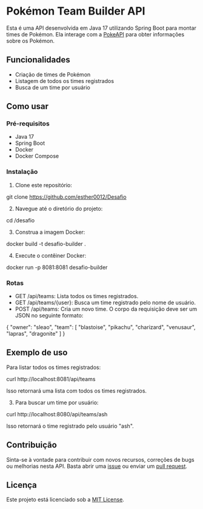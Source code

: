 # Pokémon Team Builder API

Esta é uma API desenvolvida em Java 17 utilizando Spring Boot para montar times de Pokémon. Ela interage com a [PokeAPI](https://pokeapi.co/) para obter informações sobre os Pokémon.

## Funcionalidades

- Criação de times de Pokémon
- Listagem de todos os times registrados
- Busca de um time por usuário

## Como usar

### Pré-requisitos

- Java 17
- Spring Boot
- Docker
- Docker Compose

### Instalação

1. Clone este repositório:

git clone https://github.com/esther0012/Desafio

2. Navegue até o diretório do projeto:

cd /desafio

3. Construa a imagem Docker:

docker build -t desafio-builder .

4. Execute o contêiner Docker:

docker run -p 8081:8081 desafio-builder

### Rotas

- GET /api/teams: Lista todos os times registrados.
- GET /api/teams/{user}: Busca um time registrado pelo nome de usuário.
- POST /api/teams: Cria um novo time. O corpo da requisição deve ser um JSON no seguinte formato:

{
  "owner": "sleao",
  "team": [
    "blastoise",
    "pikachu",
    "charizard",
    "venusaur",
    "lapras",
    "dragonite"
  ]
}

## Exemplo de uso


Para listar todos os times registrados:

curl http://localhost:8081/api/teams

Isso retornará uma lista com todos os times registrados.

3. Para buscar um time por usuário:

curl http://localhost:8080/api/teams/ash

Isso retornará o time registrado pelo usuário "ash".

## Contribuição

Sinta-se à vontade para contribuir com novos recursos, correções de bugs ou melhorias nesta API. Basta abrir uma [issue](https://github.com/esther0012/Desafio/issues) ou enviar um [pull request](https://github.com/esther0012/Desafio/pulls).

## Licença

Este projeto está licenciado sob a [MIT License](LICENSE).
